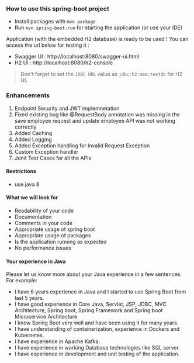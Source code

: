 ### How to use this spring-boot project

- Install packages with `mvn package`
- Run `mvn spring-boot:run` for starting the application (or use your IDE)

Application (with the embedded H2 database) is ready to be used ! You can access the url below for testing it :

- Swagger UI : http://localhost:8080/swagger-ui.html
- H2 UI : http://localhost:8080/h2-console

> Don't forget to set the `JDBC URL` value as `jdbc:h2:mem:testdb` for H2 UI.



### Enhancements

1. Endpoint Security and JWT implemnetation
2. Fixed existing bug like @RequestBody annotation was missing in the save employee request and update employee API was not working correctly
3. Added Caching
4. Added Logging
5. Added Exception handling for Invalid Request Exception
6. Custom Exception handler
7. Junit Test Cases for all the APIs


#### Restrictions
- use java 8


#### What we will look for
- Readability of your code
- Documentation
- Comments in your code 
- Appropriate usage of spring boot
- Appropriate usage of packages
- Is the application running as expected
- No performance issues

#### Your experience in Java

Please let us know more about your Java experience in a few sentences. For example:

- I have 6 years experience in Java and I started to use Spring Boot from last 5 years.
- I have good experience in Core Java, Servlet, JSP, JDBC, MVC Architecture, Spring boot, Spring Framework and Spring boot Microservice Architecture.
- I know Spring Boot very well and have been using it for many years.
- I have understanding of containerization, experience in Dockers and Kubernetes.
- I have experience in Apache Kafka.
- I have experience in working Database technologies like SQL server.
- I have experience in development and unit testing of the application.
